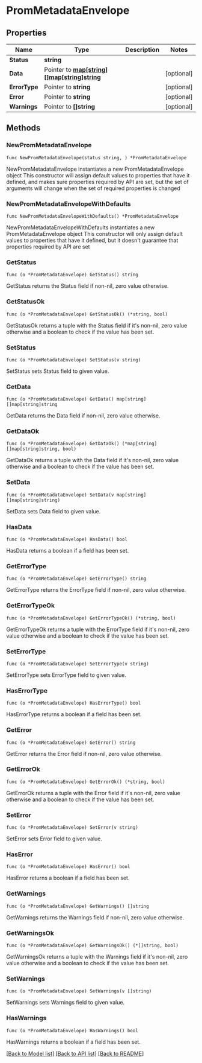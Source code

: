 # PromMetadataEnvelope

## Properties

Name | Type | Description | Notes
------------ | ------------- | ------------- | -------------
**Status** | **string** |  | 
**Data** | Pointer to [**map[string][]map[string]string**](array.md) |  | [optional] 
**ErrorType** | Pointer to **string** |  | [optional] 
**Error** | Pointer to **string** |  | [optional] 
**Warnings** | Pointer to **[]string** |  | [optional] 

## Methods

### NewPromMetadataEnvelope

`func NewPromMetadataEnvelope(status string, ) *PromMetadataEnvelope`

NewPromMetadataEnvelope instantiates a new PromMetadataEnvelope object
This constructor will assign default values to properties that have it defined,
and makes sure properties required by API are set, but the set of arguments
will change when the set of required properties is changed

### NewPromMetadataEnvelopeWithDefaults

`func NewPromMetadataEnvelopeWithDefaults() *PromMetadataEnvelope`

NewPromMetadataEnvelopeWithDefaults instantiates a new PromMetadataEnvelope object
This constructor will only assign default values to properties that have it defined,
but it doesn't guarantee that properties required by API are set

### GetStatus

`func (o *PromMetadataEnvelope) GetStatus() string`

GetStatus returns the Status field if non-nil, zero value otherwise.

### GetStatusOk

`func (o *PromMetadataEnvelope) GetStatusOk() (*string, bool)`

GetStatusOk returns a tuple with the Status field if it's non-nil, zero value otherwise
and a boolean to check if the value has been set.

### SetStatus

`func (o *PromMetadataEnvelope) SetStatus(v string)`

SetStatus sets Status field to given value.


### GetData

`func (o *PromMetadataEnvelope) GetData() map[string][]map[string]string`

GetData returns the Data field if non-nil, zero value otherwise.

### GetDataOk

`func (o *PromMetadataEnvelope) GetDataOk() (*map[string][]map[string]string, bool)`

GetDataOk returns a tuple with the Data field if it's non-nil, zero value otherwise
and a boolean to check if the value has been set.

### SetData

`func (o *PromMetadataEnvelope) SetData(v map[string][]map[string]string)`

SetData sets Data field to given value.

### HasData

`func (o *PromMetadataEnvelope) HasData() bool`

HasData returns a boolean if a field has been set.

### GetErrorType

`func (o *PromMetadataEnvelope) GetErrorType() string`

GetErrorType returns the ErrorType field if non-nil, zero value otherwise.

### GetErrorTypeOk

`func (o *PromMetadataEnvelope) GetErrorTypeOk() (*string, bool)`

GetErrorTypeOk returns a tuple with the ErrorType field if it's non-nil, zero value otherwise
and a boolean to check if the value has been set.

### SetErrorType

`func (o *PromMetadataEnvelope) SetErrorType(v string)`

SetErrorType sets ErrorType field to given value.

### HasErrorType

`func (o *PromMetadataEnvelope) HasErrorType() bool`

HasErrorType returns a boolean if a field has been set.

### GetError

`func (o *PromMetadataEnvelope) GetError() string`

GetError returns the Error field if non-nil, zero value otherwise.

### GetErrorOk

`func (o *PromMetadataEnvelope) GetErrorOk() (*string, bool)`

GetErrorOk returns a tuple with the Error field if it's non-nil, zero value otherwise
and a boolean to check if the value has been set.

### SetError

`func (o *PromMetadataEnvelope) SetError(v string)`

SetError sets Error field to given value.

### HasError

`func (o *PromMetadataEnvelope) HasError() bool`

HasError returns a boolean if a field has been set.

### GetWarnings

`func (o *PromMetadataEnvelope) GetWarnings() []string`

GetWarnings returns the Warnings field if non-nil, zero value otherwise.

### GetWarningsOk

`func (o *PromMetadataEnvelope) GetWarningsOk() (*[]string, bool)`

GetWarningsOk returns a tuple with the Warnings field if it's non-nil, zero value otherwise
and a boolean to check if the value has been set.

### SetWarnings

`func (o *PromMetadataEnvelope) SetWarnings(v []string)`

SetWarnings sets Warnings field to given value.

### HasWarnings

`func (o *PromMetadataEnvelope) HasWarnings() bool`

HasWarnings returns a boolean if a field has been set.


[[Back to Model list]](../README.md#documentation-for-models) [[Back to API list]](../README.md#documentation-for-api-endpoints) [[Back to README]](../README.md)


